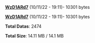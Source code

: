 [**WzD1ARd7**](/data/WzD1ARd7.txt) (10/11/22 - 19:11)- 10301 bytes

[**WzD1ARd7**](/data/WzD1ARd7.txt) (10/11/22 - 19:11)- 10301 bytes

**Total Datas**: 2474

**Total Size**: 14.11 MB / 14.1 MB